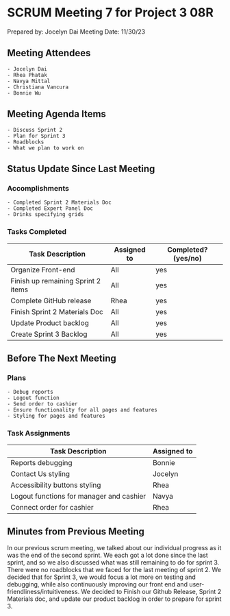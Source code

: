 # SCRUM Meeting 7 for Project 3 08R
Prepared by: Jocelyn Dai
Meeting Date: 11/30/23

## Meeting Attendees
    - Jocelyn Dai
    - Rhea Phatak
    - Navya Mittal
    - Christiana Vancura
    - Bonnie Wu

## Meeting Agenda Items
    - Discuss Sprint 2
    - Plan for Sprint 3
    - Roadblocks
    - What we plan to work on

## Status Update Since Last Meeting
### Accomplishments
    - Completed Sprint 2 Materials Doc 
    - Completed Expert Panel Doc
    - Drinks specifying grids

### Tasks Completed

| Task Description                            | Assigned to          | Completed? (yes/no)|
| ------------------------------------------- | -------------------- | ------------------ |
| Organize Front-end                          | All                  | yes                |
| Finish up remaining Sprint 2 items          | All                  | yes                |
| Complete GitHub release                     | Rhea                 | yes                |
| Finish Sprint 2 Materials Doc               | All                  | yes                |
| Update Product backlog                      | All                  | yes                |
| Create Sprint 3 Backlog                     | All                  | yes                |

## Before The Next Meeting
### Plans
    - Debug reports
    - Logout function
    - Send order to cashier
    - Ensure functionality for all pages and features
    - Styling for pages and features


### Task Assignments
| Task Description                            | Assigned to          |
| ------------------------------------------- | -------------------- |
| Reports debugging                           | Bonnie               |
| Contact Us styling                          | Jocelyn              |
| Accessibility buttons styling               | Rhea                 |
| Logout functions for manager and cashier    | Navya                |
| Connect order for cashier                   | Rhea                 |


## Minutes from Previous Meeting
In our previous scrum meeting, we talked about our individual progress as it was the end of the second sprint. We each got a lot done since the last sprint, and so we also discussed what was still remaining to do for sprint 3. There were no roadblocks that we faced for the last meeting of sprint 2. We decided that for Sprint 3, we would focus a lot more on testing and debugging, while also continuously improving our front end and user-friendliness/intuitiveness. We decided to Finish our Github Release, Sprint 2 Materials doc, and update our product backlog in order to prepare for sprint 3.